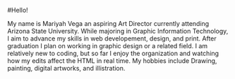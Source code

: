 #Hello!


My name is Mariyah Vega an aspiring Art Director currently attending Arizona State University. While majoring in Graphic Information Technology, I aim to advance my skills in web developement, design, and print. After graduation I plan on working in graphic design or a related field. I am relatively new to coding, but so far I enjoy the organization and watching how my edits affect the HTML in real time. My hobbies include Drawing, painting, digital artworks, and illistration.

<!--
**Mari-cmd-create/Mari-cmd-create** is a ✨ _special_ ✨ repository because its `README.md` (this file) appears on your GitHub profile.

Here are some ideas to get you started:

- 🔭 I’m currently working on ...
- 🌱 I’m currently learning ...
- 👯 I’m looking to collaborate on ...
- 🤔 I’m looking for help with ...
- 💬 Ask me about ...
- 📫 How to reach me: ...
- 😄 Pronouns: ...
- ⚡ Fun fact: ...
-->
